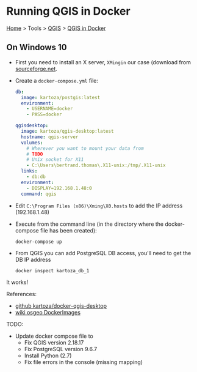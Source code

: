 # Running QGIS in Docker

[Home](../../readme.md) > Tools > [QGIS](./qgis.md) > [QGIS in Docker](./qgis_in_docker.md)

## On Windows 10

- First you need to install an X server, `XMingin` our case (download from [sourceforge.net](https://sourceforge.net/projects/xming/).

- Create a `docker-compose.yml` file:

  ```yaml
  db:
    image: kartoza/postgis:latest
    environment:
      - USERNAME=docker
      - PASS=docker

  qgisdesktop:
    image: kartoza/qgis-desktop:latest
    hostname: qgis-server
    volumes:
      # Wherever you want to mount your data from
      # TODO
      # Unix socket for X11
      - C:\Users\bertrand.thomas\.X11-unix:/tmp/.X11-unix
    links:
      - db:db
    environment:
      - DISPLAY=192.168.1.48:0
    command: qgis
  ```

- Edit `C:\Program Files (x86)\Xming\X0.hosts` to add the IP address (192.168.1.48)

- Execute from the command line (in the directory where the docker-compose file has been created):

  ```dos
  docker-compose up
  ```

- From QGIS you can add PostgreSQL DB access, you'll need to get the DB IP address

  ```dos
  docker inspect kartoza_db_1
  ```

It works!

References:

- [github kartoza/docker-qgis-desktop](https://github.com/kartoza/docker-qgis-desktop)
- [wiki osgeo DockerImages](https://wiki.osgeo.org/wiki/DockerImages)

TODO:

- Update docker compose file to
  - Fix QGIS version 2.18.17
  - Fix PostgreSQL version 9.6.7
  - Install Python (2.7)
  - Fix file errors in the console (missing mapping)
